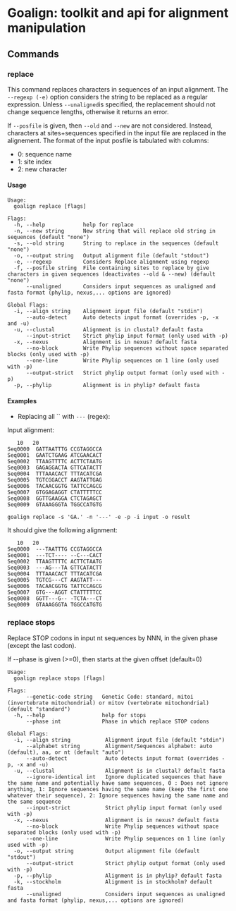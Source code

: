 # Goalign: toolkit and api for alignment manipulation

## Commands

### replace
This command replaces characters in sequences of an input alignment. The `--regexp (-e)` option considers the string to be replaced as a regular expression.
Unless `--unaligned`is specified, the replacement should not change sequence lengths, otherwise it returns an error.

If `--posfile` is given, then `--old` and `--new` are not considered. Instead, characters at sites+sequences specified in the input file
are replaced in the alignement. The format of the input posfile is tabulated with columns:

- 0: sequence name
- 1: site index
- 2: new character

#### Usage
```
Usage:
  goalign replace [flags]

Flags:
  -h, --help            help for replace
  -n, --new string      New string that will replace old string in sequences (default "none")
  -s, --old string      String to replace in the sequences (default "none")
  -o, --output string   Output alignment file (default "stdout")
  -e, --regexp          Considers Replace alignment using regexp
  -f, --posfile string  File containing sites to replace by give characters in given sequences (deactivates --old & --new) (default "none")
      --unaligned       Considers input sequences as unaligned and fasta format (phylip, nexus,... options are ignored)

Global Flags:
  -i, --align string    Alignment input file (default "stdin")
      --auto-detect     Auto detects input format (overrides -p, -x and -u)
  -u, --clustal         Alignment is in clustal? default fasta
      --input-strict    Strict phylip input format (only used with -p)
  -x, --nexus           Alignment is in nexus? default fasta
      --no-block        Write Phylip sequences without space separated blocks (only used with -p)
      --one-line        Write Phylip sequences on 1 line (only used with -p)
      --output-strict   Strict phylip output format (only used with -p)
  -p, --phylip          Alignment is in phylip? default fasta
```

#### Examples

* Replacing all `` with `---` (regex):

Input alignment:
```
   10   20
Seq0000  GATTAATTTG CCGTAGGCCA
Seq0001  GAATCTGAAG ATCGAACACT
Seq0002  TTAAGTTTTC ACTTCTAATG
Seq0003  GAGAGGACTA GTTCATACTT
Seq0004  TTTAAACACT TTTACATCGA
Seq0005  TGTCGGACCT AAGTATTGAG
Seq0006  TACAACGGTG TATTCCAGCG
Seq0007  GTGGAGAGGT CTATTTTTCC
Seq0008  GGTTGAAGGA CTCTAGAGCT
Seq0009  GTAAAGGGTA TGGCCATGTG
```

```
goalign replace -s 'GA.' -n '---' -e -p -i input -o result
```

It should give the following alignment:
```
   10   20
Seq0000  ---TAATTTG CCGTAGGCCA
Seq0001  ---TCT---- --C---CACT
Seq0002  TTAAGTTTTC ACTTCTAATG
Seq0003  ---AG---TA GTTCATACTT
Seq0004  TTTAAACACT TTTACATCGA
Seq0005  TGTCG---CT AAGTATT---
Seq0006  TACAACGGTG TATTCCAGCG
Seq0007  GTG---AGGT CTATTTTTCC
Seq0008  GGTT---G-- -TCTA---CT
Seq0009  GTAAAGGGTA TGGCCATGTG
```

### replace stops

Replace STOP codons in input nt sequences by NNN, in the given phase (except the last codon).

If --phase is given (>=0), then starts at the given offset (default=0)

```
Usage:
  goalign replace stops [flags]

Flags:
      --genetic-code string   Genetic Code: standard, mitoi (invertebrate mitochondrial) or mitov (vertebrate mitochondrial) (default "standard")
  -h, --help                  help for stops
      --phase int             Phase in which replace STOP codons

Global Flags:
  -i, --align string           Alignment input file (default "stdin")
      --alphabet string        Alignment/Sequences alphabet: auto (default), aa, or nt (default "auto")
      --auto-detect            Auto detects input format (overrides -p, -x and -u)
  -u, --clustal                Alignment is in clustal? default fasta
      --ignore-identical int   Ignore duplicated sequences that have the same name and potentially have same sequences, 0 : Does not ignore anything, 1: Ignore sequences having the same name (keep the first one whatever their sequence), 2: Ignore sequences having the same name and the same sequence
      --input-strict           Strict phylip input format (only used with -p)
  -x, --nexus                  Alignment is in nexus? default fasta
      --no-block               Write Phylip sequences without space separated blocks (only used with -p)
      --one-line               Write Phylip sequences on 1 line (only used with -p)
  -o, --output string          Output alignment file (default "stdout")
      --output-strict          Strict phylip output format (only used with -p)
  -p, --phylip                 Alignment is in phylip? default fasta
  -k, --stockholm              Alignment is in stockholm? default fasta
      --unaligned              Considers input sequences as unaligned and fasta format (phylip, nexus,... options are ignored)
```
